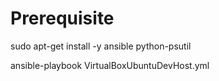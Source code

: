 Prerequisite
============

sudo apt-get install -y ansible python-psutil

ansible-playbook VirtualBoxUbuntuDevHost.yml
